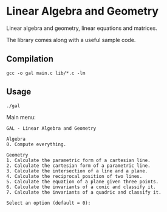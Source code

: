 # Linear Algebra and Geometry
 Linear algebra and geometry, linear equations and matrices.
 
 The library comes along with a useful sample code.

## Compilation
```
gcc -o gal main.c lib/*.c -lm
```
## Usage
```
./gal
```
Main menu:
```
GAL - Linear Algebra and Geometry

Algebra
0. Compute everything.

Geometry
1. Calculate the parametric form of a cartesian line.
2. Calculate the cartesian form of a parametric line.
3. Calculate the intersection of a line and a plane.
4. Calculate the reciprocal position of two lines.
5. Calculate the equation of a plane given three points.
6. Calculate the invariants of a conic and classify it.
7. Calculate the invariants of a quadric and classify it.

Select an option (default = 0):
```
